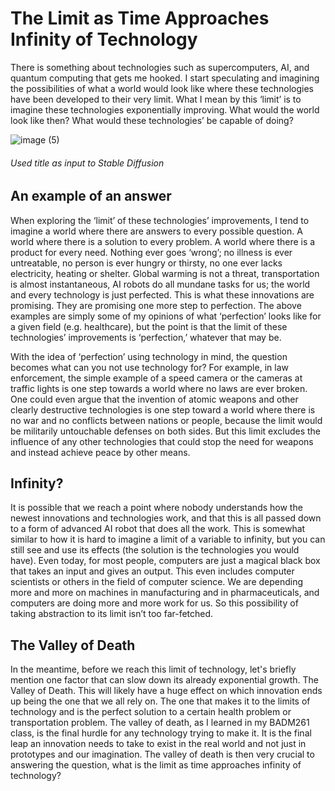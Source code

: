 # The Limit as Time Approaches Infinity of Technology

There is something about technologies such as supercomputers, AI, and quantum computing that gets me hooked. I start speculating and imagining the possibilities of what a world would look like where these technologies have been developed to their very limit. What I mean by this ‘limit’ is to imagine these technologies exponentially improving. What would the world look like then? What would these technologies’ be capable of doing?

![image (5)](https://github.com/bakryH/bakry/assets/112026956/3b808c76-099f-4bef-952c-c7e0c88916ff)
<h6>Used title as input to Stable Diffusion</h6>

## An example of an answer
When exploring the ‘limit’ of these technologies’ improvements, I tend to imagine a world where there are answers to every possible question. A world where there is a solution to every problem. A world where there is a product for every need. Nothing ever goes ‘wrong’; no illness is ever untreatable, no person is ever hungry or thirsty, no one ever lacks electricity, heating or shelter. Global warming is not a threat, transportation is almost instantaneous, AI robots do all mundane tasks for us; the world and every technology is just perfected. This is what these innovations are promising. They are promising one more step to perfection. The above examples are simply some of my opinions of what ‘perfection’ looks like for a given field (e.g. healthcare), but the point is that the limit of these technologies’ improvements is ‘perfection,’ whatever that may be. 

With the idea of ‘perfection’ using technology in mind, the question becomes what can you not use technology for? For example, in law enforcement, the simple example of a speed camera or the cameras at traffic lights is one step towards a world where no laws are ever broken. One could even argue that the invention of atomic weapons and other clearly destructive technologies is one step toward a world where there is no war and no conflicts between nations or people, because the limit would be militarily untouchable defenses on both sides. But this limit excludes the influence of any other technologies that could stop the need for weapons and instead achieve peace by other means.

## Infinity?
It is possible that we reach a point where nobody understands how the newest innovations and technologies work, and that this is all passed down to a form of advanced AI robot that does all the work. This is somewhat similar to how it is hard to imagine a limit of a variable to infinity, but you can still see and use its effects (the solution is the technologies you would have). Even today, for most people,  computers are just a magical black box that takes an input and gives an output. This even includes computer scientists or others in the field of computer science. We are depending more and more on machines in manufacturing and in pharmaceuticals, and computers are doing more and more work for us. So this possibility of taking abstraction to its limit isn’t too far-fetched. 

## The Valley of Death
In the meantime, before we reach this limit of technology, let's briefly mention one factor that can slow down its already exponential growth. The Valley of Death. This will likely have a huge effect on which innovation ends up being the one that we all rely on. The one that makes it to the limits of technology and is the perfect solution to a certain health problem or transportation problem. The valley of death, as I learned in my BADM261 class, is the final hurdle for any technology trying to make it. It is the final leap an innovation needs to take to exist in the real world and not just in prototypes and our imagination. The valley of death is then very crucial to answering the question, what is the limit as time approaches infinity of technology?

